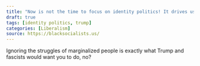 ```yaml
---
title: "Now is not the time to focus on identity politics! It drives us apart when we need to be united against Trump."
draft: true
tags: [identity politics, trump]
categories: [Liberalism]
source: https://blacksocialists.us/
---
```


Ignoring the struggles of marginalized people is exactly what Trump and fascists would want you to do, no?

